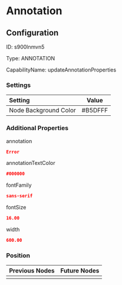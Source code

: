 # Annotation
## Configuration
ID:  s900lnmvn5

Type: ANNOTATION 

CapabilityName: updateAnnotationProperties

### Settings
| Setting | Value  |
| :------------------------ | ---------------------------------------- |
| Node Background Color | #B5DFFF | 

 




### Additional Properties
annotation
 ```json 
Error
```


annotationTextColor
 ```json 
#000000
```


fontFamily
 ```json 
sans-serif
```


fontSize
 ```json 
16.00
```


width
 ```json 
600.00
```




### Position
| Previous Nodes | Future Nodes |
| :------------- | ------------ |
|  |  |